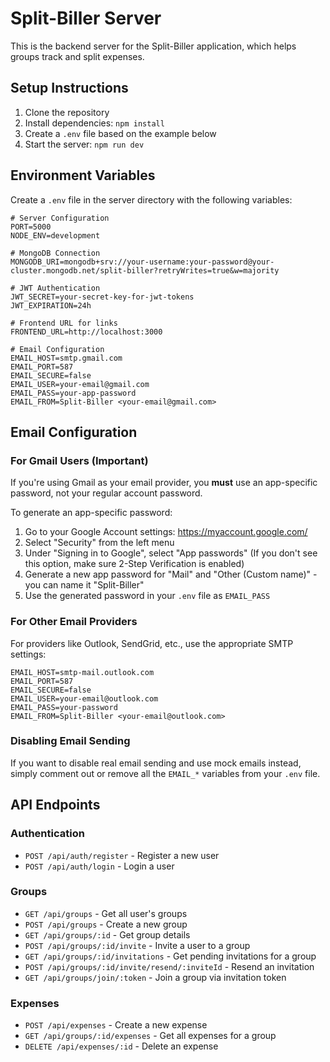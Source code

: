 # Split-Biller Server

This is the backend server for the Split-Biller application, which helps groups track and split expenses.

## Setup Instructions

1. Clone the repository
2. Install dependencies: `npm install`
3. Create a `.env` file based on the example below
4. Start the server: `npm run dev`

## Environment Variables

Create a `.env` file in the server directory with the following variables:

```
# Server Configuration
PORT=5000
NODE_ENV=development

# MongoDB Connection
MONGODB_URI=mongodb+srv://your-username:your-password@your-cluster.mongodb.net/split-biller?retryWrites=true&w=majority

# JWT Authentication
JWT_SECRET=your-secret-key-for-jwt-tokens
JWT_EXPIRATION=24h

# Frontend URL for links
FRONTEND_URL=http://localhost:3000

# Email Configuration
EMAIL_HOST=smtp.gmail.com
EMAIL_PORT=587
EMAIL_SECURE=false
EMAIL_USER=your-email@gmail.com
EMAIL_PASS=your-app-password
EMAIL_FROM=Split-Biller <your-email@gmail.com>
```

## Email Configuration

### For Gmail Users (Important)

If you're using Gmail as your email provider, you **must** use an app-specific password, not your regular account password.

To generate an app-specific password:

1. Go to your Google Account settings: https://myaccount.google.com/
2. Select "Security" from the left menu
3. Under "Signing in to Google", select "App passwords" 
   (If you don't see this option, make sure 2-Step Verification is enabled)
4. Generate a new app password for "Mail" and "Other (Custom name)" - you can name it "Split-Biller"
5. Use the generated password in your `.env` file as `EMAIL_PASS`

### For Other Email Providers

For providers like Outlook, SendGrid, etc., use the appropriate SMTP settings:

```
EMAIL_HOST=smtp-mail.outlook.com
EMAIL_PORT=587
EMAIL_SECURE=false
EMAIL_USER=your-email@outlook.com
EMAIL_PASS=your-password
EMAIL_FROM=Split-Biller <your-email@outlook.com>
```

### Disabling Email Sending

If you want to disable real email sending and use mock emails instead, simply comment out or remove all the `EMAIL_*` variables from your `.env` file.

## API Endpoints

### Authentication
- `POST /api/auth/register` - Register a new user
- `POST /api/auth/login` - Login a user

### Groups
- `GET /api/groups` - Get all user's groups
- `POST /api/groups` - Create a new group
- `GET /api/groups/:id` - Get group details
- `POST /api/groups/:id/invite` - Invite a user to a group
- `GET /api/groups/:id/invitations` - Get pending invitations for a group
- `POST /api/groups/:id/invite/resend/:inviteId` - Resend an invitation
- `GET /api/groups/join/:token` - Join a group via invitation token

### Expenses
- `POST /api/expenses` - Create a new expense
- `GET /api/groups/:id/expenses` - Get all expenses for a group
- `DELETE /api/expenses/:id` - Delete an expense 